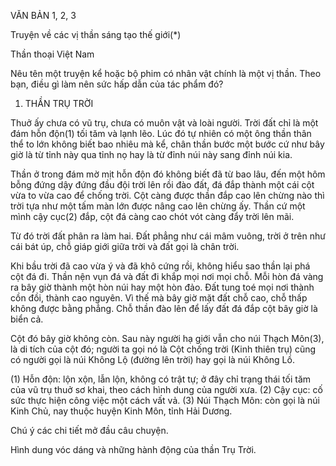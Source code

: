 VĂN BẢN 1, 2, 3

Truyện về các vị thần sáng tạo thế giới(*)

Thần thoại Việt Nam

Nêu tên một truyện kể hoặc bộ phim có nhân vật chính là một vị thần. Theo bạn, điều gì làm nên sức hấp dẫn của tác phẩm đó?

1. THẦN TRỤ TRỜI

Thuở ấy chưa có vũ trụ, chưa có muôn vật và loài người. Trời đất chỉ là một đám hỗn độn(1) tối tăm và lạnh lẽo. Lúc đó tự nhiên có một ông thần thân thể to lớn không biết bao nhiêu mà kể, chân thần bước một bước cứ như bây giờ là từ tỉnh này qua tỉnh nọ hay là từ đỉnh núi này sang đỉnh núi kia.

Thần ở trong đám mờ mịt hỗn độn đó không biết đã từ bao lâu, đến một hôm bỗng đứng dậy đứng đầu đội trời lên rồi đào đất, đá đắp thành một cái cột vừa to vừa cao để chống trời. Cột càng được thần đắp cao lên chừng nào thì trời tựa như một tấm màn lớn được nâng cao lên chừng ấy. Thần cứ một mình cậy cục(2) đắp, cột đá càng cao chót vót càng đẩy trời lên mãi.

Từ đó trời đất phân ra làm hai. Đất phẳng như cái mâm vuông, trời ở trên như cái bát úp, chỗ giáp giới giữa trời và đất gọi là chân trời.

Khi bầu trời đã cao vừa ý và đã khô cứng rồi, không hiểu sao thần lại phá cột đá đi. Thần nện vụn đá và đất đi khắp mọi nơi mọi chỗ. Mỗi hòn đá vàng ra bây giờ thành một hòn núi hay một hòn đảo. Đất tung toé mọi nơi thành cồn đồi, thành cao nguyên. Vì thế mà bây giờ mặt đất chỗ cao, chỗ thấp không được bằng phẳng. Chỗ thần đào lên để lấy đất đá đắp cột bây giờ là biển cả.

Cột đó bây giờ không còn. Sau này người hạ giới vẫn cho núi Thạch Môn(3), là di tích của cột đó; người ta gọi nó là Cột chống trời (Kinh thiên trụ) cũng có người gọi là núi Không Lộ (đường lên trời) hay gọi là núi Không Lồ.

(1) Hỗn độn: lộn xộn, lẫn lộn, không có trật tự; ở đây chỉ trạng thái tối tăm của vũ trụ thuở sơ khai, theo cách hình dung của người xưa.
(2) Cậy cục: cố sức thực hiện công việc một cách vất vả.
(3) Núi Thạch Môn: còn gọi là núi Kinh Chủ, nay thuộc huyện Kinh Môn, tỉnh Hải Dương.

Chú ý các chi tiết mở đầu câu chuyện.

Hình dung vóc dáng và những hành động của thần Trụ Trời.